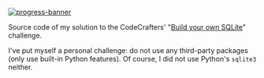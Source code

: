 [![progress-banner](https://app.codecrafters.io/progress/sqlite/f399034c-05cd-4b5b-bf05-e1072ecdae40)](https://app.codecrafters.io/users/EpocDotFr)

Source code of my solution to the CodeCrafters' "[Build your own SQLite](https://codecrafters.io/challenges/sqlite)"
challenge.

I've put myself a personal challenge: do not use any third-party packages (only use built-in Python features). Of course,
I did not use Python's `sqlite3` neither.